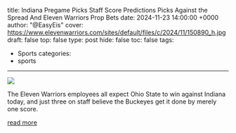 title: Indiana Pregame Picks Staff Score Predictions Picks Against the Spread And Eleven Warriors Prop Bets
date: 2024-11-23 14:00:00 +0000
author: "@EasyEis"
cover: https://www.elevenwarriors.com/sites/default/files/c/2024/11/150890_h.jpg
draft: false
top: false
type: post
hide: false
toc: false
tags:
  - Sports
categories:
  - sports
---

![](https://www.elevenwarriors.com/sites/default/files/c/2024/11/150890_h.jpg)

The Eleven Warriors employees all expect Ohio State to win against Indiana today, and just three on staff believe the Buckeyes get it done by merely one score.

[read more](https://www.elevenwarriors.com/ohio-state-football/2024/11/150890/indiana-pregame-picks-staff-score-predictions-picks-against-the-spread-and-eleven-warriors-prop-bets-buckeyes-hoosiers-osu-iu)

